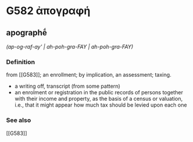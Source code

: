 # G582 ἀπογραφή

## apographḗ

_(ap-og-raf-ay' | ah-poh-gra-FAY | ah-poh-gra-FAY)_

### Definition

from [[G583]]; an enrollment; by implication, an assessment; taxing.

- a writing off, transcript (from some pattern)
- an enrolment or registration in the public records of persons together with their income and property, as the basis of a census or valuation, i.e., that it might appear how much tax should be levied upon each one

### See also

[[G583]]

